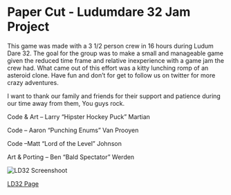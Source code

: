 # Paper Cut - Ludumdare 32 Jam Project

This game was made with a 3 1/2  person crew in 16 hours during Ludum Dare 32. The goal for the group was to make a small and manageable game given the reduced time frame and relative inexperience with a game jam the crew had. What came out of this effort was a kitty lunching romp of an asteroid clone. Have fun and don’t for get to follow us on twitter for more crazy adventures.

I want to thank our family and friends for their support and patience during our time away from them, You guys rock.

Code & Art – Larry “Hipster Hockey Puck” Martian

Code – Aaron “Punching Enums” Van Prooyen

Code –Matt “Lord of the Level” Johnson

Art & Porting – Ben “Bald Spectator” Werden 

![LD32 Screenshoot](http://ludumdare.com/compo/wp-content/compo2/444368/52804-shot0-1429494763.png)

[LD32 Page](http://ludumdare.com/compo/ludum-dare-32/?action=preview&uid=52804)

